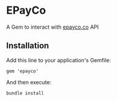 # EPayCo
A Gem to interact with [epayco.co](https://epayco.co/) API

## Installation
Add this line to your application's Gemfile:

    gem 'epayco'

And then execute:

    bundle install
